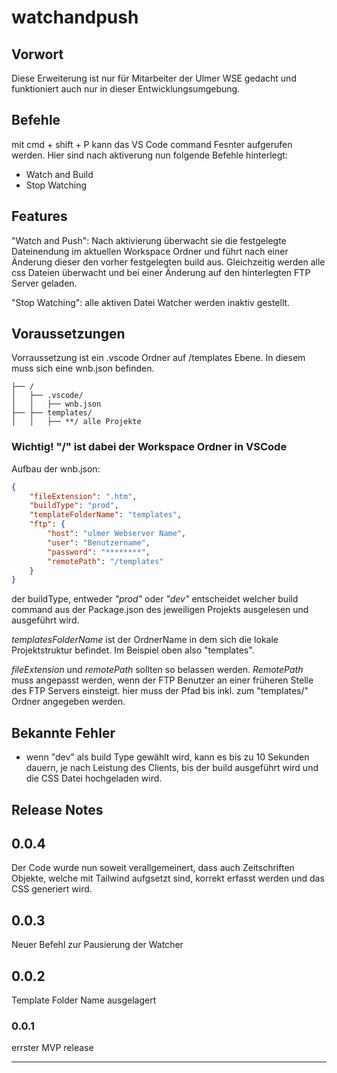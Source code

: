 # watchandpush

## Vorwort

Diese Erweiterung ist nur für Mitarbeiter der Ulmer WSE gedacht und funktioniert auch nur in dieser Entwicklungsumgebung.

## Befehle

mit cmd + shift + P kann das VS Code command Fesnter aufgerufen werden. Hier sind nach aktiverung nun folgende Befehle hinterlegt:

-   Watch and Build
-   Stop Watching

## Features

"Watch and Push": Nach aktivierung überwacht sie die festgelegte Dateinendung im aktuellen Workspace Ordner und führt nach einer Änderung dieser den vorher festgelegten build aus. Gleichzeitig werden alle css Dateien überwacht und bei einer Änderung auf den hinterlegten FTP Server geladen.

"Stop Watching": alle aktiven Datei Watcher werden inaktiv gestellt.

## Voraussetzungen

Vorraussetzung ist ein .vscode Ordner auf /templates Ebene.
In diesem muss sich eine wnb.json befinden.

```
├── /
│   ├── .vscode/
│   │   ├── wnb.json
├── ├── templates/
│   │   ├── **/ alle Projekte
```

### Wichtig! "\/" ist dabei der Workspace Ordner in VSCode

Aufbau der wnb.json:

```json
{
	"fileExtension": ".htm",
	"buildType": "prod",
	"templateFolderName": "templates",
	"ftp": {
		"host": "ulmer Webserver Name",
		"user": "Benutzername",
		"password": "********",
		"remotePath": "/templates"
	}
}
```

der buildType, entweder _"prod"_ oder _"dev"_ entscheidet welcher build command aus der Package.json des jeweiligen Projekts ausgelesen und ausgeführt wird.

_templatesFolderName_ ist der OrdnerName in dem sich die lokale Projektstruktur befindet. Im Beispiel oben also "templates".

_fileExtension_ und _remotePath_ sollten so belassen werden.
_RemotePath_ muss angepasst werden, wenn der FTP Benutzer an einer früheren Stelle des FTP Servers einsteigt. hier muss der Pfad bis inkl. zum "templates/" Ordner angegeben werden.

## Bekannte Fehler

-   wenn "dev" als build Type gewählt wird, kann es bis zu 10 Sekunden dauern, je nach Leistung des Clients, bis der build ausgeführt wird und die CSS Datei hochgeladen wird.

## Release Notes

## 0.0.4

Der Code wurde nun soweit verallgemeinert, dass auch Zeitschriften Objekte, welche mit Tailwind aufgsetzt sind, korrekt erfasst werden und das CSS generiert wird.

## 0.0.3

Neuer Befehl zur Pausierung der Watcher

## 0.0.2

Template Folder Name ausgelagert

### 0.0.1

errster MVP release

---
